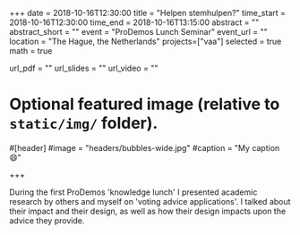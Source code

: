 +++
date = 2018-10-16T12:30:00
title = "Helpen stemhulpen?"
time_start = 2018-10-16T12:30:00
time_end = 2018-10-16T13:15:00
abstract = ""
abstract_short = ""
event = "ProDemos Lunch Seminar"
event_url = ""
location = "The Hague, the Netherlands"
projects=["vaa"]
selected = true
math = true

url_pdf = ""
url_slides = ""
url_video = ""

# Optional featured image (relative to `static/img/` folder).
#[header]
#image = "headers/bubbles-wide.jpg"
#caption = "My caption :smile:"

+++

During the first ProDemos 'knowledge lunch' I presented academic research by others and myself on 'voting advice applications'. I talked about their impact and their design, as well as how their design impacts upon the advice they provide.